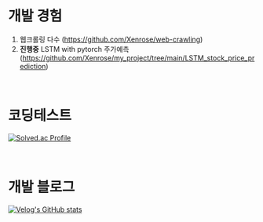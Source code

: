 # 개발 경험
1. 웹크롤링 다수 (https://github.com/Xenrose/web-crawling)
2. **진행중** LSTM with pytorch 주가예측 (https://github.com/Xenrose/my_project/tree/main/LSTM_stock_price_prediction)

<br>

# 코딩테스트
[![Solved.ac Profile](http://mazassumnida.wtf/api/v2/generate_badge?boj=penrose)](https://solved.ac/penrose/)

<br>

# 개발 블로그
[![Velog's GitHub stats](https://velog-readme-stats.vercel.app/api?name=xenrose)](https://velog.io/@xenrose)

